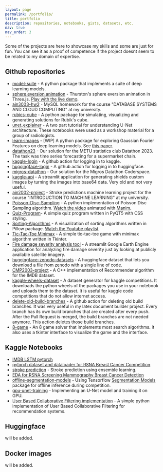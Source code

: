 ```yaml
---
layout: page
permalink: /portfolio/
title: portfolio
description: repositories, notebooks, gists, datasets, etc.
nav: true
nav_order: 3
---
```



Some of the projects are here to showcase my skills and some are just for fun. You can see it as a proof of competence if the project doesnt seem to be related to my domain of expertise.


## Github repositories

- [model-suite](https://github.com/model-suite/model-suite) - A python package that implements a suite of deep learning models.
- [sphere eversion animation](https://github.com/osbm/sphere-eversion-animation) - Thurston's sphere eversion animation in Three.js. [Play with the live demo](https://osmanbayram.com/sphere-eversion-animation/).
- [ain3003-hw2](https://github.com/osbm/ain3003-hw2) - MySQL homework for the course "DATABASE SYSTEMS AND CLOUD COMPUTING" at my university.
- [rubics-cube](https://github.com/osbm/rubics-cube) - A python package for simulating, visualizing and generating solutions for Rubik's cube.
- [unet_explainer](https://github.com/osbm/unet_explainer) - A two part tutorial for understanding U-Net architecture. These notebooks were used as a workshop material for a group of radiologists.
- [learn-images](https://github.com/osbm/learn-images) - [WIP] A python package for exploring Gaussian Fourier Features on deep learning models. See [this paper](https://arxiv.org/abs/2006.10739).
- [datathon23](https://github.com/osbm/datathon23) - Our solution for the METU statistics club Datathon 2023. The task was time series forecasting for a supermarket chain.
- [kaggle-login](https://github.com/osbm/kaggle-login) - A github action for logging in to kaggle.
- [huggingface-login](https://github.com/osbm/huggingface-login) - A github action for logging in to huggingface.
- [migros-datathon](https://github.com/osbm/migros-datathon) - Our solution for the Migros Datathon Coderspace.
- [kaggle-api](https://github.com/osbm/custom_logo_shield) - A streamlit application for generating shields custom images by turning the images into base64 data. Very old and not very useful.
- [ain2002-project](https://github.com/ain2002-project/ain2002-project) - Stroke predictions machine learning project for the course "INTRODUCTION TO MACHINE LEARNING" at my university.
- [Poisson-Disc-Sampling](https://github.com/bitrogen/Poisson-Disc-Sampling) - A python implementation of Poisson Disc Sampling algorithm. [Watch the video](https://www.youtube.com/watch?v=JZzdsVr8Zu4) animated with [Manim](https://www.manim.community/).
- [Quiz-Program](https://github.com/bitrogen/Quiz-Program)- A simple quiz program written in PyQT5 with CSS styling.
- [Sorting-Algorithms](https://github.com/bitrogen/sorting-algorithms) - A visualization of sorting algorithms written in Pillow package. [Watch the Youtube playlist](https://www.youtube.com/watch?v=DKHv0REBkgg&list=PLR2s1uRfY9fj3nd7uK7KidKuOvHYz5EzW)
- [Tic-Tac-Toe Minimax](https://github.com/bitrogen/tic-tac-toe-minimax) - A simple tic-tac-toe game with minimax algorithm written in Tkinter.
- [Fire damage severity analysis tool](https://github.com/osbm/bauaai) - A streamlit Google Earth Engine application for analyzing fire damage severity just by looking at publicly available satellite imagery.
- [huggingface-zenodo-datasets](https://github.com/osbm/huggingface-zenodo-datasets) - A huggingface dataset that lets you download a file from zenodo with a single line of code.
- [CMP2003-project](https://github.com/osbm/cmp2003-project) - A C++ implementation of Recommender algorithm for the IMDB dataset.
- [kaggle-wheels-dataset](https://github.com/osbm/kaggle-wheels-dataset) - A dataset generator for kaggle competitions. It downloads  the python wheels of the packages you use in your notebook and uploads them to the dataset. It is useful for kaggle code competitions that do not allow internet access.
- [delete-old-build-branches](https://github.com/osbm/delete-old-build-branches) - A github action for deleting old build branches. It was very useful in my latex document builder project. Every branch has its own build branches that are created after every push. After the Pull Request is merged, the build branches are not needed anymore. This action deletes those build branches.
- [8-game](https://github.com/osbm/8-game) - An 8 game solver that implements most search algorithms. It also uses a tkinter interface to visualize the game and the interface.


## Kaggle Notebooks

- [IMDB LSTM pytorch](https://www.kaggle.com/code/osmanf/imdb-lstm-model-using-pytorch)
- [pytorch dataset and dataloader for RSNA Breast Cancer Competition](https://www.kaggle.com/code/osmanf/pytorch-dataset-and-dataloader)
- [stroke prediction](https://www.kaggle.com/code/osmanf/stroke-prediction-using-machine-learning) - Stroke prediction using ensemble learning.
- [EDA for RSNA Screening Mammography Breast Cancer Detection](https://www.kaggle.com/code/osmanf/weak-eda)
- [offline-segmentation-models](https://www.kaggle.com/code/osmanf/offline-segmentation-models) - Using Tensorflow [Segmentation Models](https://github.com/qubvel/segmentation_models) package for offline inference during competition.
- [gpu-unet-training](https://www.kaggle.com/code/osmanf/gpu-unet-training) - Implementing an U-Net model and training it on GPU.
- [User Based Collaborative Filtering implementation](https://www.kaggle.com/code/osmanf/user-based-collaborative-filtering-implementation) - A simple python implementation of User Based Collaborative Filtering for recommendation systems.

## Huggingface

will be added.

## Docker images

will be added.
